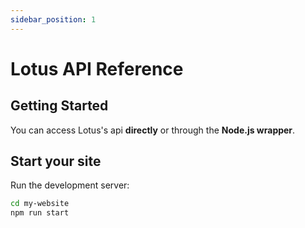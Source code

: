 ```yaml
---
sidebar_position: 1
---
```


# Lotus API Reference

## Getting Started

You can access Lotus's api **directly** or through the **Node.js wrapper**.

## Start your site

Run the development server:

```bash
cd my-website
npm run start
```
